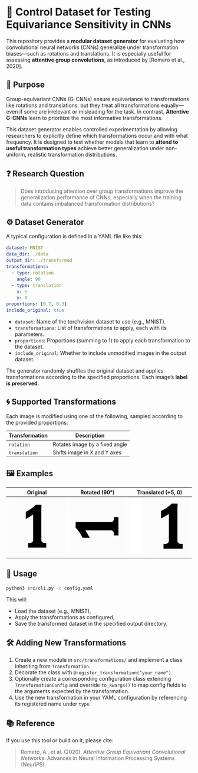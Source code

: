 # 🧪 Control Dataset for Testing Equivariance Sensitivity in CNNs

This repository provides a **modular dataset generator** for evaluating how convolutional neural networks (CNNs) generalize under transformation biases—such as rotations and translations. It is especially useful for assessing **attentive group convolutions**, as introduced by [Romero et al., 2020].

## 🎯 Purpose

Group-equivariant CNNs (G-CNNs) ensure equivariance to transformations like rotations and translations, but they treat all transformations equally—even if some are irrelevant or misleading for the task. In contrast, **Attentive G-CNNs** learn to prioritize the most informative transformations.

This dataset generator enables controlled experimentation by allowing researchers to explicitly define which transformations occur and with what frequency. It is designed to test whether models that learn to **attend to useful transformation types** achieve better generalization under non-uniform, realistic transformation distributions.

## ❓ Research Question

> Does introducing attention over group transformations improve the generalization performance of CNNs, especially when the training data contains imbalanced transformation distributions?

## ⚙️ Dataset Generator

A typical configuration is defined in a YAML file like this:

```yaml
dataset: MNIST
data_dir: ./data
output_dir: ./transformed
transformations:
  - type: rotation
    angle: 90
  - type: translation
    x: 5
    y: 0
proportions: [0.7, 0.3]
include_original: true
```

- `dataset`: Name of the torchvision dataset to use (e.g., MNIST).
- `transformations`: List of transformations to apply, each with its parameters.
- `proportions`: Proportions (summing to 1) to apply each transformation to the dataset.
- `include_original`: Whether to include unmodified images in the output dataset.

The generator randomly shuffles the original dataset and applies transformations according to the specified proportions. Each image’s **label is preserved**.

## 🌀 Supported Transformations

Each image is modified using one of the following, sampled according to the provided proportions:

| Transformation | Description                     |
|----------------|---------------------------------|
| `rotation`     | Rotates image by a fixed angle  |
| `translation`  | Shifts image in X and Y axes    |

## 🖼️ Examples

| Original | Rotated (90°) | Translated (+5, 0) |
|----------|----------------|--------------------|
| ![](figures/number_1.png) | ![](figures/number_1_rotated.png) | ![](figures/number_1_translated.png) |

## 🚀 Usage

```bash
python3 src/cli.py -c config.yaml
```

This will:
- Load the dataset (e.g., MNIST),
- Apply the transformations as configured,
- Save the transformed dataset in the specified output directory.

## 🛠️ Adding New Transformations

1. Create a new module in `src/transformations/` and implement a class
   inheriting from `Transformation`.
2. Decorate the class with `@register_transformation("your_name")`.
3. Optionally create a corresponding configuration class extending
   `TransformationConfig` and override `to_kwargs()` to map config fields to the
   arguments expected by the transformation.
4. Use the new transformation in your YAML configuration by referencing its
   registered name under `type`.

## 📚 Reference

If you use this tool or build on it, please cite:

> Romero, A., et al. (2020). *Attentive Group Equivariant Convolutional Networks*. Advances in Neural Information Processing Systems (NeurIPS).